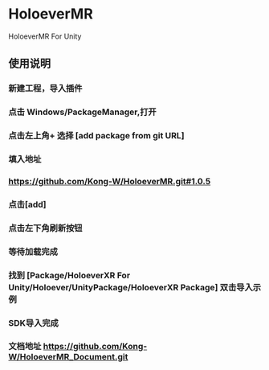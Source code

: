 # HoloeverMR
HoloeverMR For Unity


## 使用说明

### 新建工程，导入插件

### 点击 Windows/PackageManager,打开

### 点击左上角+ 选择 [add package from git URL]

### 填入地址

###     https://github.com/Kong-W/HoloeverMR.git#1.0.5 

### 点击[add]

### 点击左下角刷新按钮

### 等待加载完成

### 找到 [Package/HoloeverXR For Unity/Holoever/UnityPackage/HoloeverXR Package] 双击导入示例

### SDK导入完成

### 文档地址 https://github.com/Kong-W/HoloeverMR_Document.git
